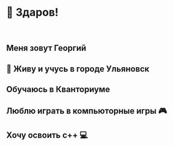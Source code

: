  <h1>&#128075; Здаров!</h1><br>
 <h2>Меня зовут Георгий</h1> 
 <h2> 	&#128509; Живу и учусь в городе Ульяновск</h2> 
 <h2> Обучаюсь в Кванториуме </h2>
 <H2>	Люблю играть в компьюторные игры 	&#127918;</H2>
 <H2> Хочу освоить c++ &#128187;</H2>
